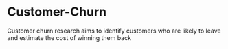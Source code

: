 # Customer-Churn
Customer churn research aims to identify customers who are likely to leave and estimate the cost of winning them back
